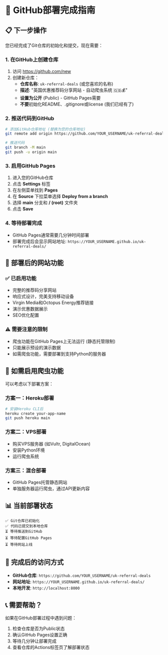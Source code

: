 # 🚀 GitHub部署完成指南

## 📋 下一步操作

您已经完成了Git仓库的初始化和提交，现在需要：

### 1. 在GitHub上创建仓库

1. 访问 https://github.com/new
2. 创建新仓库：
   - **仓库名称**: `uk-referral-deals` (或您喜欢的名称)
   - **描述**: "英国优惠推荐码分享网站 - 自动爬虫系统 🇬🇧💰"
   - **设置为公开** (Public) - GitHub Pages需要
   - **不要**初始化README、.gitignore或license (我们已经有了)

### 2. 推送代码到GitHub

```bash
# 添加GitHub仓库地址 (替换为您的仓库地址)
git remote add origin https://github.com/YOUR_USERNAME/uk-referral-deals.git

# 推送代码
git branch -M main
git push -u origin main
```

### 3. 启用GitHub Pages

1. 进入您的GitHub仓库
2. 点击 **Settings** 标签
3. 在左侧菜单找到 **Pages**
4. 在 **Source** 下拉菜单选择 **Deploy from a branch**
5. 选择 **main** 分支和 **/ (root)** 文件夹
6. 点击 **Save**

### 4. 等待部署完成

- GitHub Pages通常需要几分钟时间部署
- 部署完成后会显示网站地址: `https://YOUR_USERNAME.github.io/uk-referral-deals/`

## 🎯 部署后的网站功能

### ✅ 已启用功能
- 完整的推荐码分享网站
- 响应式设计，完美支持移动设备
- Virgin Media和Octopus Energy推荐链接
- 演示优惠数据展示
- SEO优化配置

### ⚠️ 需要注意的限制
- 爬虫功能在GitHub Pages上无法运行 (静态托管限制)
- 只能展示预设的演示数据
- 如需爬虫功能，需要部署到支持Python的服务器

## 🔧 如需启用爬虫功能

可以考虑以下部署方案：

### 方案一：Heroku部署
```bash
# 安装Heroku CLI后
heroku create your-app-name
git push heroku main
```

### 方案二：VPS部署
- 购买VPS服务器 (如Vultr, DigitalOcean)
- 安装Python环境
- 运行爬虫系统

### 方案三：混合部署
- GitHub Pages托管静态网站
- 单独服务器运行爬虫，通过API更新内容

## 📊 当前部署状态

```
✅ Git仓库已初始化
✅ 代码已提交到本地仓库
⏳ 等待推送到GitHub
⏳ 等待配置GitHub Pages
⏳ 等待网站上线
```

## 🎉 完成后的访问方式

- **GitHub仓库**: `https://github.com/YOUR_USERNAME/uk-referral-deals`
- **网站地址**: `https://YOUR_USERNAME.github.io/uk-referral-deals/`
- **本地开发**: `http://localhost:8000`

## 📞 需要帮助？

如果在GitHub部署过程中遇到问题：
1. 检查仓库是否为Public状态
2. 确认GitHub Pages设置正确
3. 等待几分钟让部署完成
4. 查看仓库的Actions标签页了解部署状态
